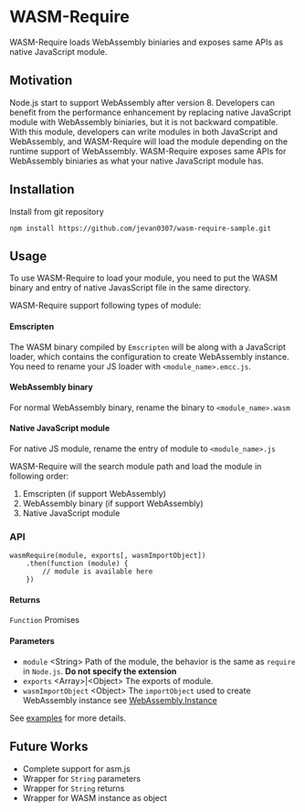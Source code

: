 # WASM-Require
WASM-Require loads WebAssembly biniaries and exposes same APIs as native
JavaScript module.

## Motivation
Node.js start to support WebAssembly after version 8. Developers can benefit from
the performance enhancement by replacing native JavaScript module with WebAssembly biniaries,
but it is not backward compatible. With this module, developers can write modules
in both JavaScript and WebAssembly, and WASM-Require will load the module depending
on the runtime support of WebAssembly. WASM-Require exposes same APIs for WebAssembly
biniaries as what your native JavaScript module has.

## Installation
Install from git repository
```
npm install https://github.com/jevan0307/wasm-require-sample.git
```

## Usage
To use WASM-Require to load your module, you need to put the WASM binary and
entry of native JavasScript file in the same directory.

WASM-Require support following types of module:
#### Emscripten
The WASM binary compiled by `Emscripten` will be along with a JavaScript loader, which
contains the configuration to create WebAssembly instance.   
You need to rename your JS loader with `<module_name>.emcc.js`.
#### WebAssembly binary
For normal WebAssembly binary, rename the binary to `<module_name>.wasm`
#### Native JavaScript module
For native JS module, rename the entry of module to `<module_name>.js`

 WASM-Require will the search module path and load the module in following order:
 1. Emscripten (if support WebAssembly)
 2. WebAssembly binary (if support WebAssembly)
 3. Native JavaScript module

### API
```
wasmRequire(module, exports[, wasmImportObject])
    .then(function (module) {
        // module is available here    
    })
```
#### Returns
`Function` Promises
#### Parameters
* `module` <String\> Path of the module, the behavior is the same as `require` in `Node.js`.
**Do not specify the extension**
* `exports` <Array\>|<Object\> The exports of module.
* `wasmImportObject` <Object\> The `importObject` used to create WebAssembly instance
see [WebAssembly.Instance](https://developer.mozilla.org/en-US/docs/Web/JavaScript/Reference/Global_Objects/WebAssembly/Instance)

See [examples](https://github.com/jevan0307/wasm-require-sample/tree/master/examples) for more details.

## Future Works
* Complete support for asm.js
* Wrapper for `String` parameters
* Wrapper for `String` returns
* Wrapper for WASM instance as object

